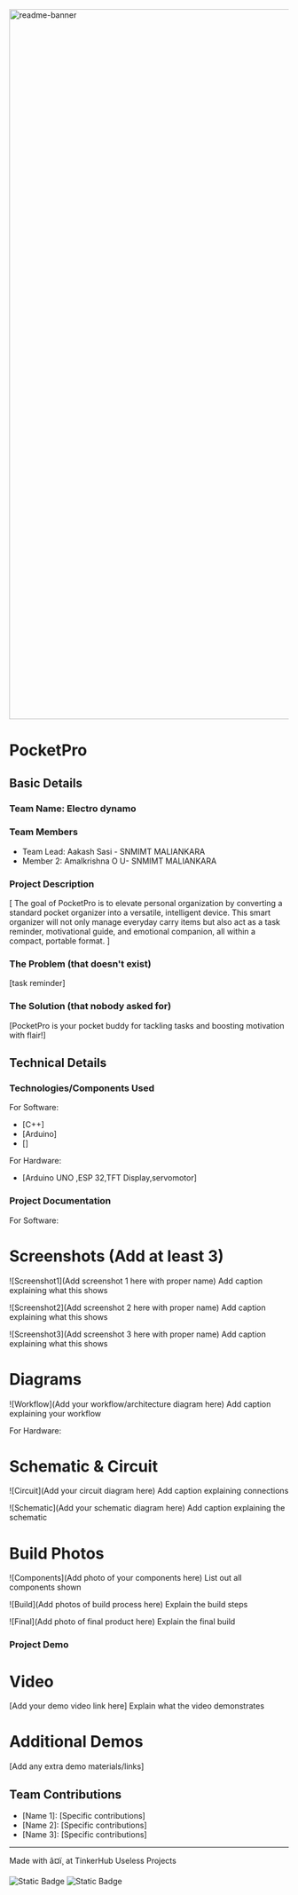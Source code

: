 <img width="1280" alt="readme-banner" src="https://github.com/user-attachments/assets/35332e92-44cb-425b-9dff-27bcf1023c6c">

# PocketPro


## Basic Details
### Team Name: Electro dynamo


### Team Members
- Team Lead: Aakash Sasi - SNMIMT MALIANKARA
- Member 2: Amalkrishna O U- SNMIMT MALIANKARA

### Project Description
[ The goal of PocketPro is to elevate personal organization by converting a standard pocket organizer into a versatile, intelligent device. This smart organizer will not only manage everyday carry items but also act as a task reminder, motivational guide, and emotional companion, all within a compact, portable format. ]

### The Problem (that doesn't exist)
[task reminder]

### The Solution (that nobody asked for)
[PocketPro is your pocket buddy for tackling tasks and boosting motivation with flair!]

## Technical Details
### Technologies/Components Used
For Software:
- [C++]
- [Arduino]
- []

For Hardware:
- [Arduino UNO ,ESP 32,TFT Display,servomotor]


### Project Documentation
For Software:

# Screenshots (Add at least 3)
![Screenshot1](Add screenshot 1 here with proper name)
Add caption explaining what this shows

![Screenshot2](Add screenshot 2 here with proper name)
Add caption explaining what this shows

![Screenshot3](Add screenshot 3 here with proper name)
Add caption explaining what this shows

# Diagrams
![Workflow](Add your workflow/architecture diagram here)
Add caption explaining your workflow

For Hardware:

# Schematic & Circuit
![Circuit](Add your circuit diagram here)
Add caption explaining connections

![Schematic](Add your schematic diagram here)
Add caption explaining the schematic

# Build Photos
![Components](Add photo of your components here)
List out all components shown

![Build](Add photos of build process here)
Explain the build steps

![Final](Add photo of final product here)
Explain the final build

### Project Demo
# Video
[Add your demo video link here]
Explain what the video demonstrates

# Additional Demos
[Add any extra demo materials/links]

## Team Contributions
- [Name 1]: [Specific contributions]
- [Name 2]: [Specific contributions]
- [Name 3]: [Specific contributions]

---
Made with â¤ï¸ at TinkerHub Useless Projects 

![Static Badge](https://img.shields.io/badge/TinkerHub-24?color=%23000000&link=https%3A%2F%2Fwww.tinkerhub.org%2F)
![Static Badge](https://img.shields.io/badge/UselessProject--24-24?link=https%3A%2F%2Fwww.tinkerhub.org%2Fevents%2FQ2Q1TQKX6Q%2FUseless%2520Projects)

